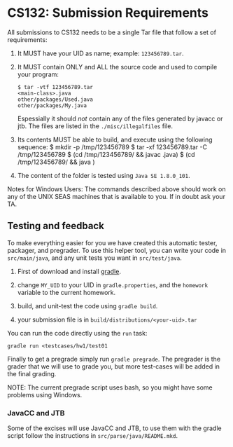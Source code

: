 # CS132: Submission Requirements

All submissions to CS132 needs to be a single Tar file that follow a set of
requirements:

1.  It MUST have your UID as name; example: `123456789.tar`.

2.  It MUST contain ONLY and ALL the source code and used to compile
    your program:
    
        $ tar -vtf 123456789.tar
        <main-class>.java
        other/packages/Used.java
        other/packages/My.java

    Espessially it should *not* contain any of the files generated by
    javacc or jtb. The files are listed in the `./misc/illegalfiles` file.

3.  Its contents MUST be able to build, and execute using the following sequence:
        $ mkdir -p /tmp/123456789
        $ tar -xf 123456789.tar -C /tmp/123456789
        $ (cd /tmp/123456789/ && javac <main-class>.java)
        $ (cd /tmp/123456789/ && java <main-class>)

4.  The content of the folder is tested using `Java SE 1.8.0_101`.

Notes for Windows Users: The commands described above should work on any of the 
UNIX SEAS machines that is available to you. If in doubt ask your TA.

## Testing and feedback

To make everything easier for you we have created this automatic tester,
packager, and pregrader. To use this helper tool, you can write your
code in `src/main/java`, and any unit tests you want in `src/test/java`.

1.  First of download and install 
    [gradle](https://docs.gradle.org/current/userguide/installation.html).

2.  change `MY_UID` to your UID in `gradle.properties`, and the 
    `homework` variable to the current homework.

3.  build, and unit-test the code using `gradle build`.

4.  your submission file is in `build/distributions/<your-uid>.tar`

You can run the code directly using the `run` task:

    gradle run <testcases/hw1/test01

Finally to get a pregrade simply run `gradle pregrade`. The pregrader is
the grader that we will use to grade you, but more test-cases will be
added in the final grading.

NOTE: The current pregrade script uses bash, so you might have some
problems using Windows. 

### JavaCC and JTB

Some of the excises will use JavaCC and JTB, to use them with the gradle 
script follow the instructions in `src/parse/java/README.mkd`.



